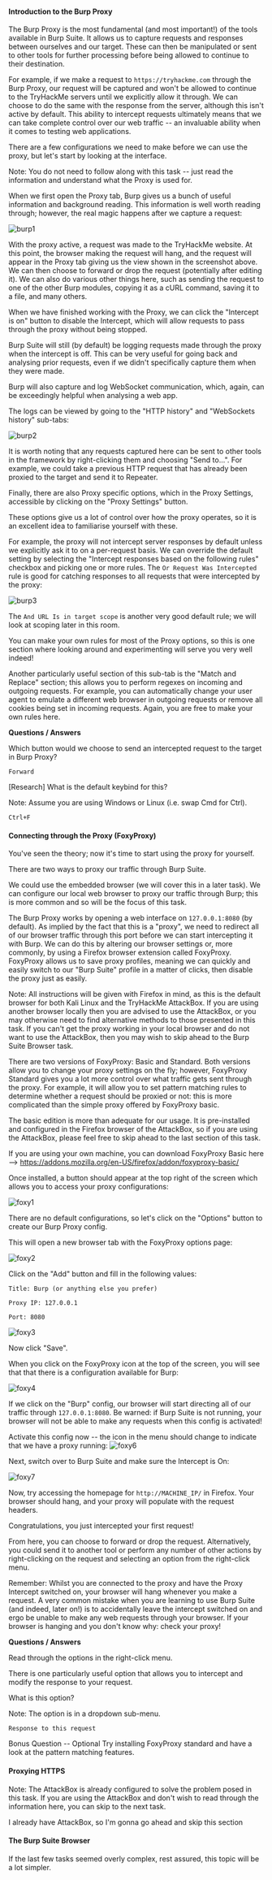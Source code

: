 <h4>Introduction to the Burp Proxy</h4>

The Burp Proxy is the most fundamental (and most important!) of the tools available in Burp Suite. It allows us to capture requests and responses between ourselves and our target. These can then be manipulated or sent to other tools for further processing before being allowed to continue to their destination.

For example, if we make a request to ```https://tryhackme.com``` through the Burp Proxy, our request will be captured and won't be allowed to continue to the TryHackMe servers until we explicitly allow it through. We can choose to do the same with the response from the server, although this isn't active by default. This ability to intercept requests ultimately means that we can take complete control over our web traffic -- an invaluable ability when it comes to testing web applications.

There are a few configurations we need to make before we can use the proxy, but let's start by looking at the interface.

Note: You do not need to follow along with this task -- just read the information and understand what the Proxy is used for.

When we first open the Proxy tab, Burp gives us a bunch of useful information and background reading. This information is well worth reading through; however, the real magic happens after we capture a request:

![burp1](https://github.com/schoto/THM-Web-Hacking-Fundamentals/assets/69323411/9300eeb4-c605-4863-9048-bb8fda16c6a4)

With the proxy active, a request was made to the TryHackMe website. At this point, the browser making the request will hang, and the request will appear in the Proxy tab giving us the view shown in the screenshot above. We can then choose to forward or drop the request (potentially after editing it). We can also do various other things here, such as sending the request to one of the other Burp modules, copying it as a cURL command, saving it to a file, and many others.

When we have finished working with the Proxy, we can click the "Intercept is on" button to disable the Intercept, which will allow requests to pass through the proxy without being stopped.

Burp Suite will still (by default) be logging requests made through the proxy when the intercept is off. This can be very useful for going back and analysing prior requests, even if we didn't specifically capture them when they were made.

Burp will also capture and log WebSocket communication, which, again, can be exceedingly helpful when analysing a web app.

The logs can be viewed by going to the "HTTP history" and "WebSockets history" sub-tabs:

![burp2](https://github.com/schoto/THM-Web-Hacking-Fundamentals/assets/69323411/ae41205f-c1aa-4b55-926a-3a452fd95924)

It is worth noting that any requests captured here can be sent to other tools in the framework by right-clicking them and choosing "Send to...". For example, we could take a previous HTTP request that has already been proxied to the target and send it to Repeater.

Finally, there are also Proxy specific options, which in the Proxy Settings, accessible by clicking on the "Proxy Settings" button.

These options give us a lot of control over how the proxy operates, so it is an excellent idea to familiarise yourself with these.

For example, the proxy will not intercept server responses by default unless we explicitly ask it to on a per-request basis. We can override the default setting by selecting the "Intercept responses based on the following rules" checkbox and picking one or more rules. The ```Or Request Was Intercepted``` rule is good for catching responses to all requests that were intercepted by the proxy:

![burp3](https://github.com/schoto/THM-Web-Hacking-Fundamentals/assets/69323411/c49f57e6-2bc0-4feb-84bb-bb6196781e5f)

The ```And URL Is in target scope``` is another very good default rule; we will look at scoping later in this room.

You can make your own rules for most of the Proxy options, so this is one section where looking around and experimenting will serve you very well indeed!

Another particularly useful section of this sub-tab is the "Match and Replace" section; this allows you to perform regexes on incoming and outgoing requests. For example, you can automatically change your user agent to emulate a different web browser in outgoing requests or remove all cookies being set in incoming requests. Again, you are free to make your own rules here.

**Questions / Answers**

Which button would we choose to send an intercepted request to the target in Burp Proxy?

```Forward```

[Research] What is the default keybind for this?

Note: Assume you are using Windows or Linux (i.e. swap Cmd for Ctrl).

```Ctrl+F```

<h4>Connecting through the Proxy (FoxyProxy)</h4>

You've seen the theory; now it's time to start using the proxy for yourself.

There are two ways to proxy our traffic through Burp Suite.

We could use the embedded browser (we will cover this in a later task).
We can configure our local web browser to proxy our traffic through Burp; this is more common and so will be the focus of this task.

The Burp Proxy works by opening a web interface on ```127.0.0.1:8080``` (by default). As implied by the fact that this is a "proxy", we need to redirect all of our browser traffic through this port before we can start intercepting it with Burp. We can do this by altering our browser settings or, more commonly, by using a Firefox browser extension called FoxyProxy. FoxyProxy allows us to save proxy profiles, meaning we can quickly and easily switch to our "Burp Suite" profile in a matter of clicks, then disable the proxy just as easily.

Note: All instructions will be given with Firefox in mind, as this is the default browser for both Kali Linux and the TryHackMe AttackBox. If you are using another browser locally then you are advised to use the AttackBox, or you may otherwise need to find alternative methods to those presented in this task. If you can't get the proxy working in your local browser and do not want to use the AttackBox, then you may wish to skip ahead to the Burp Suite Browser task.

There are two versions of FoxyProxy: Basic and Standard. Both versions allow you to change your proxy settings on the fly; however, FoxyProxy Standard gives you a lot more control over what traffic gets sent through the proxy. For example, it will allow you to set pattern matching rules to determine whether a request should be proxied or not: this is more complicated than the simple proxy offered by FoxyProxy basic.

The basic edition is more than adequate for our usage. It is pre-installed and configured in the Firefox browser of the AttackBox, so if you are using the AttackBox, please feel free to skip ahead to the last section of this task.

If you are using your own machine, you can download FoxyProxy Basic here --> https://addons.mozilla.org/en-US/firefox/addon/foxyproxy-basic/

Once installed, a button should appear at the top right of the screen which allows you to access your proxy configurations:

![foxy1](https://github.com/schoto/THM-Web-Hacking-Fundamentals/assets/69323411/02fd6974-ea09-407f-81e6-ad2f09aef191)

There are no default configurations, so let's click on the "Options" button to create our Burp Proxy config.

This will open a new browser tab with the FoxyProxy options page:

![foxy2](https://github.com/schoto/THM-Web-Hacking-Fundamentals/assets/69323411/22f86dcf-5139-40e4-b7f4-5524ede9040c)

Click on the "Add" button and fill in the following values:

```
Title: Burp (or anything else you prefer)

Proxy IP: 127.0.0.1

Port: 8080
```

![foxy3](https://github.com/schoto/THM-Web-Hacking-Fundamentals/assets/69323411/b7348823-93ea-4eb2-af43-9f0010602632)

Now click "Save".

When you click on the FoxyProxy icon at the top of the screen, you will see that that there is a configuration available for Burp:

![foxy4](https://github.com/schoto/THM-Web-Hacking-Fundamentals/assets/69323411/2c3cd7b3-21a2-4942-aaa4-b948eb884016)

If we click on the "Burp" config, our browser will start directing all of our traffic through ```127.0.0.1:8080```. Be warned: if Burp Suite is not running, your browser will not be able to make any requests when this config is activated!

Activate this config now -- the icon in the menu should change to indicate that we have a proxy running: ![foxy6](https://github.com/schoto/THM-Web-Hacking-Fundamentals/assets/69323411/c2ce0dd8-3c41-4d90-b1ee-cf8b23f91d30)

Next, switch over to Burp Suite and make sure the Intercept is On:

![foxy7](https://github.com/schoto/THM-Web-Hacking-Fundamentals/assets/69323411/4f9f2f78-243b-441a-8dc3-fb3ac1adddd2)

Now, try accessing the homepage for ```http://MACHINE_IP/``` in Firefox. Your browser should hang, and your proxy will populate with the request headers.

Congratulations, you just intercepted your first request!

From here, you can choose to forward or drop the request. Alternatively, you could send it to another tool or perform any number of other actions by right-clicking on the request and selecting an option from the right-click menu.

Remember: Whilst you are connected to the proxy and have the Proxy Intercept switched on, your browser will hang whenever you make a request. A very common mistake when you are learning to use Burp Suite (and indeed, later on!) is to accidentally leave the intercept switched on and ergo be unable to make any web requests through your browser. If your browser is hanging and you don't know why: check your proxy!

**Questions / Answers**


Read through the options in the right-click menu.

There is one particularly useful option that allows you to intercept and modify the response to your request.

What is this option?

Note: The option is in a dropdown sub-menu.

```Response to this request```

Bonus Question -- Optional Try installing FoxyProxy standard and have a look at the pattern matching features.

<h4>Proxying HTTPS</h4>

Note: The AttackBox is already configured to solve the problem posed in this task. If you are using the AttackBox and don't wish to read through the information here, you can skip to the next task.

I already have AttackBox, so I'm gonna go ahead and skip this section

<h4>The Burp Suite Browser</h4>

If the last few tasks seemed overly complex, rest assured, this topic will be a lot simpler.





